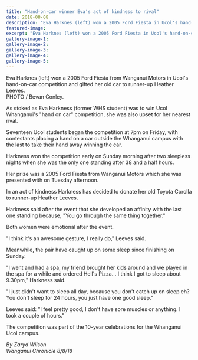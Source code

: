 ```yaml
---
title: "Hand-on-car winner Eva's act of kindness to rival"
date: 2018-08-08
description: "Eva Harknes (left) won a 2005 Ford Fiesta in Ucol's hand-on-car competition & gifted her old car..."
featured-image: 
excerpt: "Eva Harknes (left) won a 2005 Ford Fiesta in Ucol's hand-on-car competition & gifted her old car to runner-up Heather Leeves."
gallery-image-1: 
gallery-image-2: 
gallery-image-3: 
gallery-image-4: 
gallery-image-5: 
---
```


<p><span>Eva Harknes (left) won a 2005 Ford Fiesta from Wanganui Motors in Ucol's hand-on-car competition and gifted her old car to runner-up Heather Leeves. <br />PHOTO / Bevan Conley.</span></p>
<p class="element element-paragraph">As stoked as Eva Harkness (<span>former WHS student)&nbsp;</span>was to win Ucol Whanganui's "hand on car" competition, she was also upset for her nearest rival.</p>
<p class="element element-paragraph">Seventeen Ucol students began the competition at 7pm on Friday, with contestants placing a hand on a car outside the Whanganui campus with the last to take their hand away winning the car.</p>
<p class="element element-paragraph">Harkness won the competition early on Sunday morning after two sleepless nights when she was the only one standing after 38 and a half hours.</p>
<p class="element element-paragraph">Her prize was a 2005 Ford Fiesta from Wanganui Motors which she was presented with on Tuesday afternoon.</p>
<p class="element element-paragraph">In an act of kindness Harkness has decided to donate her old Toyota Corolla to runner-up Heather Leeves.</p>
<p class="element element-paragraph">Harkness said after the event that she developed an affinity with the last one standing because, "You go through the same thing together."</p>
<p class="element element-paragraph">Both women were emotional after the event.</p>
<p class="element element-paragraph">"I think it's an awesome gesture, I really do," Leeves said.</p>
<p class="element element-paragraph">Meanwhile, the pair have caught up on some sleep since finishing on Sunday.</p>
<p><span><span>"I went and had a spa, my friend brought her kids around and we played in the spa for a while and ordered Hell's Pizza... I think I got to sleep about 9.30pm," Harkness said.</span></span></p>
<p class="element element-paragraph">"I just didn't want to sleep all day, because you don't catch up on sleep eh? You don't sleep for 24 hours, you just have one good sleep."</p>
<p class="element element-paragraph">Leeves said: "I feel pretty good, I don't have sore muscles or anything. I took a couple of hours."</p>
<p class="element element-paragraph">The competition was part of the 10-year celebrations for the Whanganui Ucol campus.</p>
<p><em>By Zaryd Wilson<br />Wanganui Chronicle 8/8/18</em></p>

